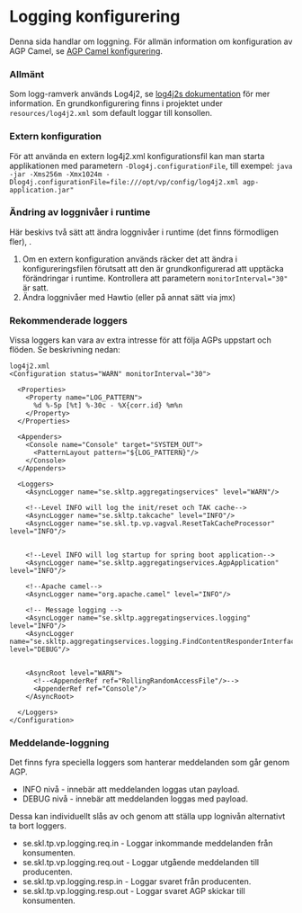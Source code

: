 # Logging konfigurering

Denna sida handlar om loggning. För allmän information om konfiguration av AGP Camel, se [AGP Camel konfigurering].
### Allmänt
Som logg-ramverk används Log4j2, se [log4j2s dokumentation] för mer information.
En grundkonfigurering finns i projektet under `resources/log4j2.xml` som default loggar till konsollen.

### Extern konfiguration
För att använda en extern log4j2.xml konfigurationsfil kan man starta applikationen med parametern `-Dlog4j.configurationFile`, 
till exempel:
 `java -jar -Xms256m -Xmx1024m -Dlog4j.configurationFile=file:///opt/vp/config/log4j2.xml agp-application.jar"`
### Ändring av loggnivåer i runtime
Här beskivs två sätt att ändra loggnivåer i runtime (det finns förmodligen fler), .

 1. Om en extern konfiguration används räcker det att ändra i konfigureringsfilen förutsatt att den är grundkonfigurerad att upptäcka förändringar i runtime. Kontrollera att parametern `monitorInterval="30"` är satt.
 2. Ändra loggnivåer med Hawtio (eller på annat sätt via jmx)
 ### Rekommenderade loggers
Vissa loggers kan vara av extra intresse för att följa AGPs uppstart och flöden. Se beskrivning nedan:
```
log4j2.xml
<Configuration status="WARN" monitorInterval="30">

  <Properties>
    <Property name="LOG_PATTERN">
      %d %-5p [%t] %-30c - %X{corr.id} %m%n
    </Property>
  </Properties>

  <Appenders>
    <Console name="Console" target="SYSTEM_OUT">
      <PatternLayout pattern="${LOG_PATTERN}"/>
    </Console>
  </Appenders>

  <Loggers>
    <AsyncLogger name="se.skltp.aggregatingservices" level="WARN"/>

    <!--Level INFO will log the init/reset och TAK cache-->
    <AsyncLogger name="se.skltp.takcache" level="INFO"/>
    <AsyncLogger name="se.skl.tp.vp.vagval.ResetTakCacheProcessor" level="INFO"/>


    <!--Level INFO will log startup for spring boot application-->
    <AsyncLogger name="se.skltp.aggregatingservices.AgpApplication" level="INFO"/>

    <!--Apache camel-->
    <AsyncLogger name="org.apache.camel" level="INFO"/>

    <!-- Message logging -->
    <AsyncLogger name="se.skltp.aggregatingservices.logging" level="INFO"/>
    <AsyncLogger name="se.skltp.aggregatingservices.logging.FindContentResponderInterface" level="DEBUG"/>


    <AsyncRoot level="WARN">
      <!--<AppenderRef ref="RollingRandomAccessFile"/>-->
      <AppenderRef ref="Console"/>
    </AsyncRoot>

  </Loggers>
</Configuration>
```
### Meddelande-loggning
Det finns fyra speciella loggers som hanterar meddelanden som går genom AGP.
   - INFO nivå - innebär att meddelanden loggas utan payload.
   - DEBUG nivå - innebär att meddelanden loggas med payload. 

Dessa kan individuellt slås av och genom att ställa upp lognivån alternativt ta bort loggers.
 - se.skl.tp.vp.logging.req.in - Loggar inkommande meddelanden från konsumenten.
 - se.skl.tp.vp.logging.req.out - Loggar utgående meddelanden till producenten.
 - se.skl.tp.vp.logging.resp.in - Loggar svaret från producenten.
 - se.skl.tp.vp.logging.resp.out - Loggar svaret AGP skickar till konsumenten.



[//]: # (These are reference links used in the body of this note and get stripped out when the markdown processor does its job. There is no need to format nicely because it shouldn't be seen. Thanks SO - http://stackoverflow.com/questions/4823468/store-comments-in-markdown-syntax)


   [log4j2s dokumentation]: <https://logging.apache.org/log4j/2.x/>
   [AGP Camel konfigurering]: <config.md>

